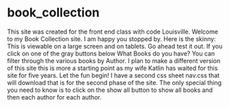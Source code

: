 # book_collection
This site was created for the front end class with code Louisville.
Welcome to my Book Collection site. I am happy you stopped by. Here is the skinny: This is viewable on a large screen and on tablets. Go ahead test it out. If you click on one of the gray buttons below What Books do you have? You can filter through the various books by Author. I plan to make a different version of this site this is more a starting point as my wife Katlin has waited for this site for five years. Let the fun begin!
I have a second css sheet nav.css that will download that is for the second phase of the site.
The only special thing you need to know is to click on the show all button to show all books and then each author for each author. 
